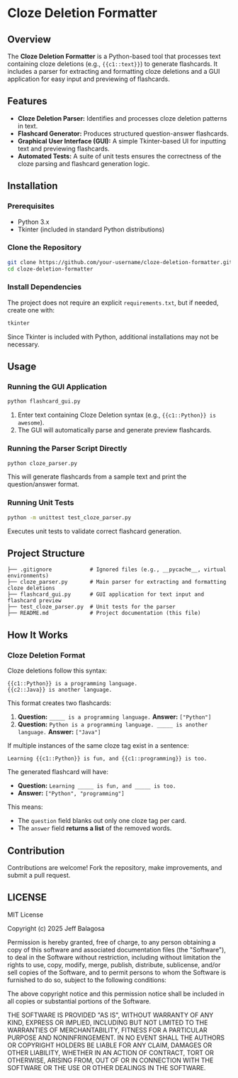 # Cloze Deletion Formatter

## Overview
The **Cloze Deletion Formatter** is a Python-based tool that processes text containing cloze deletions (e.g., `{{c1::text}}`) to generate flashcards. It includes a parser for extracting and formatting cloze deletions and a GUI application for easy input and previewing of flashcards.

## Features
- **Cloze Deletion Parser:** Identifies and processes cloze deletion patterns in text.
- **Flashcard Generator:** Produces structured question-answer flashcards.
- **Graphical User Interface (GUI):** A simple Tkinter-based UI for inputting text and previewing flashcards.
- **Automated Tests:** A suite of unit tests ensures the correctness of the cloze parsing and flashcard generation logic.

## Installation

### Prerequisites
- Python 3.x
- Tkinter (included in standard Python distributions)

### Clone the Repository
```bash
git clone https://github.com/your-username/cloze-deletion-formatter.git
cd cloze-deletion-formatter
```

### Install Dependencies
The project does not require an explicit `requirements.txt`, but if needed, create one with:
```txt
tkinter
```
Since Tkinter is included with Python, additional installations may not be necessary.

## Usage

### Running the GUI Application
```bash
python flashcard_gui.py
```
1. Enter text containing Cloze Deletion syntax (e.g., `{{c1::Python}} is awesome`).
2. The GUI will automatically parse and generate preview flashcards.

### Running the Parser Script Directly
```bash
python cloze_parser.py
```
This will generate flashcards from a sample text and print the question/answer format.

### Running Unit Tests
```bash
python -m unittest test_cloze_parser.py
```
Executes unit tests to validate correct flashcard generation.

## Project Structure
```
├── .gitignore            # Ignored files (e.g., __pycache__, virtual environments)
├── cloze_parser.py       # Main parser for extracting and formatting cloze deletions
├── flashcard_gui.py      # GUI application for text input and flashcard preview
├── test_cloze_parser.py  # Unit tests for the parser
├── README.md             # Project documentation (this file)
```

## How It Works

### Cloze Deletion Format
Cloze deletions follow this syntax:
```plaintext
{{c1::Python}} is a programming language.
{{c2::Java}} is another language.
```
This format creates two flashcards:
1. **Question:** `_____ is a programming language.`
   **Answer:** `["Python"]`
2. **Question:** `Python is a programming language. _____ is another language.`
   **Answer:** `["Java"]`

If multiple instances of the same cloze tag exist in a sentence:
```plaintext
Learning {{c1::Python}} is fun, and {{c1::programming}} is too.
```
The generated flashcard will have:
- **Question:** `Learning _____ is fun, and _____ is too.`
- **Answer:** `["Python", "programming"]`

This means:
- The `question` field blanks out only one cloze tag per card.
- The `answer` field **returns a list** of the removed words.

## Contribution
Contributions are welcome! Fork the repository, make improvements, and submit a pull request.

## LICENSE
MIT License

Copyright (c) 2025 Jeff Balagosa

Permission is hereby granted, free of charge, to any person obtaining a copy
of this software and associated documentation files (the "Software"), to deal
in the Software without restriction, including without limitation the rights
to use, copy, modify, merge, publish, distribute, sublicense, and/or sell
copies of the Software, and to permit persons to whom the Software is
furnished to do so, subject to the following conditions:

The above copyright notice and this permission notice shall be included in all
copies or substantial portions of the Software.

THE SOFTWARE IS PROVIDED "AS IS", WITHOUT WARRANTY OF ANY KIND, EXPRESS OR
IMPLIED, INCLUDING BUT NOT LIMITED TO THE WARRANTIES OF MERCHANTABILITY,
FITNESS FOR A PARTICULAR PURPOSE AND NONINFRINGEMENT. IN NO EVENT SHALL THE
AUTHORS OR COPYRIGHT HOLDERS BE LIABLE FOR ANY CLAIM, DAMAGES OR OTHER
LIABILITY, WHETHER IN AN ACTION OF CONTRACT, TORT OR OTHERWISE, ARISING FROM,
OUT OF OR IN CONNECTION WITH THE SOFTWARE OR THE USE OR OTHER DEALINGS IN THE
SOFTWARE.
